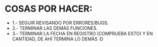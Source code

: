 # COSAS POR HACER:

- 1.- SEGUIR REVISANDO POR ERRORES/BUGS.
- 2.- TERMINAR LAS DEMÁS FUNCIONES.
- 3.- TERMINAR LA FECHA EN REGISTRO (COMPRUEBA ESTO) Y EN CANTIDAD, DE AHÍ TERMINA LO DEMÁS :D
